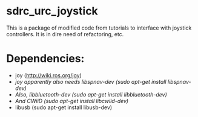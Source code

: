 # sdrc_urc_joystick

This is a package of modified code from tutorials to interface with joystick controllers. It is in dire need of refactoring, etc.

# Dependencies:
- joy (http://wiki.ros.org/joy)
- *joy apparently also needs libspnav-dev (sudo apt-get install libspnav-dev)*
- *Also, libbluetooth-dev (sudo apt-get install libbluetooth-dev)*
- *And CWiiD (sudo apt-get install libcwiid-dev)*
- libusb (sudo apt-get install libusb-dev)
